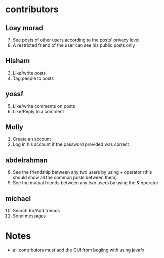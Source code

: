 # contributors

## Loay morad
7. See posts of other users according to the posts’ privacy level
12. A restricted friend of the user can see his public posts only

## Hisham
3. Like/write posts
4. Tag people to posts

## yossf
5. Like/write comments on posts
6. Like/Reply to a comment

## Molly
1. Create an account
2. Log in his account if the password provided was correct

## abdelrahman
8. See the friendship between any two users by using + operator
(this should show all the common posts between them)
9. See the mutual friends between any two users by using the & operator

## michael
10. Search for/Add friends
11. Send messages

# Notes
- all contributors must add the GUI from begiing with using javafx
